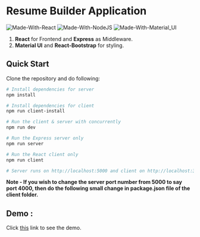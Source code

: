# Resume Builder Application

![Made-With-React](https://img.shields.io/badge/Made_with-React-informational?style=for-the-badge&logo=react) ![Made-With-NodeJS](https://img.shields.io/badge/Made_with-NodeJS-informational?style=for-the-badge&logo=javascript) ![Made-With-Material_UI](https://img.shields.io/badge/Made_with-Material_UI-informational?style=for-the-badge&logo=material-ui)

1. **React** for Frontend and **Express** as Middleware.
2. **Material UI** and **React-Bootstrap** for styling.

## Quick Start

Clone the repository and do following:

```bash
# Install dependencies for server
npm install

# Install dependencies for client
npm run client-install

# Run the client & server with concurrently
npm run dev

# Run the Express server only
npm run server

# Run the React client only
npm run client

# Server runs on http://localhost:5000 and client on http://localhost:3000
```

**Note - If you wish to change the server port number from 5000 to say port 4000, then do the following small change in package.json file of the client folder.**
## Demo :

Click [this](https://badalparmar011.github.io/portfolio-website/) link to see the demo.
